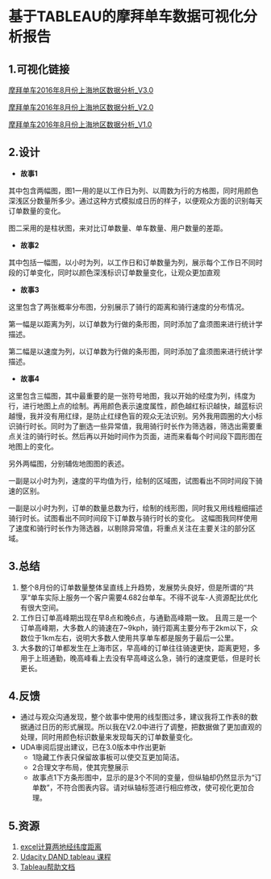 # 基于TABLEAU的摩拜单车数据可视化分析报告


## 1.可视化链接
[摩拜单车2016年8月份上海地区数据分析_V3.0](https://public.tableau.com/profile/erick2761#!/vizhome/mobike_shanghai_sample_dashboard_zy_v3_0/1?publish=yes)

[摩拜单车2016年8月份上海地区数据分析_V2.0](https://public.tableau.com/profile/erick2761#!/vizhome/mobike_shanghai_sample_dashboard_zy/1_2?publish=yes)

[摩拜单车2016年8月份上海地区数据分析_V1.0](https://public.tableau.com/profile/erick2761#!/vizhome/mobike_shanghai_sample_dashboard_zy_v1_0/1_2?publish=yes)

## 2.设计
* **故事1** 

其中包含两幅图，图1一用的是以工作日为列、以周数为行的方格图，同时用颜色深浅区分数量所多少。通过这种方式模拟成日历的样子，以便观众方面的识别每天订单数量的变化。

图二采用的是柱状图，来对比订单数量、单车数量、用户数量的差距。

* **故事2**

其中包括一幅图，以小时为列，以工作日和订单数量为列，展示每个工作日不同时段的订单变化，同时以颜色深浅标识订单数量变化，让观众更加直观

* **故事3**

这里包含了两张概率分布图，分别展示了骑行的距离和骑行速度的分布情况。

第一幅是以距离为列，以订单数为行做的条形图，同时添加了盒须图来进行统计学描述。

第二幅是以速度为列，以订单数为行做的条形图，同时添加了盒须图来进行统计学描述。

* **故事4**

这里包含三幅图，其中最重要的是一张符号地图，我以开始的经度为列，纬度为行，进行地图上点的绘制。再用颜色表示速度属性，颜色越红标识越快，越蓝标识越慢，我并没有用红绿，是防止红绿色盲的观众无法识别。另外我用圆圈的大小标识骑行时长。同时为了删选一些异常值，我用骑行时长作为筛选器，筛选出需要重点关注的骑行时长。然后再以开始时间作为页面，进而来看每个时间段下圆形图在地图上的变化。

另外两幅图，分别辅佐地图图的表述。

一副是以小时为列，速度的平均值为行，绘制的区域图，试图看出不同时间段下骑速的区别。

一副是以小时为列，订单的数量总数为行，绘制的线形图，同时我又用线粗细描述骑行时长。试图看出不同时间段下订单数与骑行时长的变化。
这幅图我同样使用了速度和骑行时长作为筛选器，以剔除异常值，将重点关注在主要关注的部分区域。


## 3.总结
1. 整个8月份的订单数量整体呈直线上升趋势，发展势头良好，但是所谓的“共享“单车实际上服务一个客户需要4.682台单车。不得不说车-人资源配比优化有很大空间。
2. 工作日订单高峰期出现在早8点和晚6点，与通勤高峰期一致。
且周三是一个订单高峰期，大多数人的骑速在7~9kph，骑行距离主要分布于2km以下，众数位于1km左右，说明大多数人使用共享单车都是服务于最后一公里。
3. 大多数的订单都发生在上海市区，早高峰的订单往往骑速更快，距离更短，多用于上班通勤，晚高峰看上去没有早高峰这么急，骑行的速度更低，但是时长更长。


## 4.反馈
* 通过与观众沟通发现，整个故事中使用的线型图过多，建议我将工作表8的数据通过日历的形式展现。所以我在V2.0中进行了调整，把数据做了更加直观的处理，同时用颜色标识数量来发现每天的订单数量变化。
* UDA审阅后提出建议，已在3.0版本中作出更新
	* 1隐藏工作表只保留故事板可以使交互更加简洁。
	* 2合理文字布局，使其完整展示
	* 故事点1下方条形图中，显示的是3个不同的变量，但纵轴却仍然显示为“订单数”，不符合图表内容。请对纵轴标签进行相应修改，使可视化更加合理。
	

## 5.资源
1. [excel计算两地经纬度距离](https://jingyan.baidu.com/article/48b558e34df4d47f39c09a42.html)
2. [Udacity DAND tableau 课程](https://review.udacity.com/#!/rubrics/1300/view)
3. [Tableau帮助文档](https://onlinehelp.tableau.com/v10.4/pro/desktop/zh-cn/help.htm#extracting_data.html)